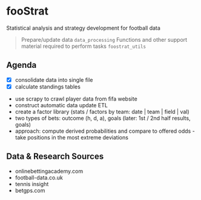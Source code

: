 # fooStrat
Statistical analysis and strategy development for football data

> Prepare/update data ```data_processing```
> Functions and other support material required to perform tasks ```foostrat_utils```


Agenda
------

- [x] consolidate data into single file
- [x] calculate standings tables
- use scrapy to crawl player data from fifa website
- construct automatic data update ETL
- create a factor library (stats / factors by team: date | team | field | val)
- two types of bets: outcome (h, d, a), goals (later: 1st / 2nd half results, goals)
- approach: compute derived probabilities and compare to offered odds - take positions in the most extreme deviations


Data & Research Sources
-----------------------

- onlinebettingacademy.com
- football-data.co.uk
- tennis insight
- betgps.com


